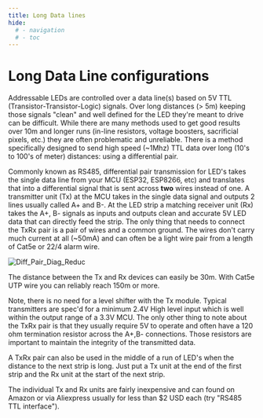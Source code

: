 ```yaml
---
title: Long Data lines
hide:
  # - navigation
  # - toc
---
```


# Long Data Line configurations

Addressable LEDs are controlled over a data line(s) based on 5V TTL (Transistor-Transistor-Logic) signals.  Over long distances (> 5m) keeping those signals "clean" and well defined for the LED they're meant to drive can be difficult.  While there are many methods used to get good results over 10m and longer runs (in-line resistors, voltage boosters, sacrificial pixels, etc.) they are often problematic and unreliable.
There is a method specifically designed to send high speed (~1Mhz) TTL data over long (10's to 100's of meter) distances: using a differential pair.

Commonly known as RS485, differential pair transmission for LED's takes the single data line from your MCU (ESP32, ESP8266, etc) and translates that into a differential signal that is sent across **two** wires instead of one.  A transmitter unit (Tx) at the MCU takes in the single data signal and outputs 2 lines usually called A+ and B-.  At the LED strip a matching receiver unit (Rx) takes the A+, B- signals as inputs and outputs clean and accurate 5V LED data that can directly feed the strip.  The only thing that needs to connect the TxRx pair is a pair of wires and a common ground.  The wires don't carry much current at all (~50mA) and can often be a light wire pair from a length of Cat5e or 22/4 alarm wire.

![Diff_Pair_Diag_Reduc](https://user-images.githubusercontent.com/13357571/187837079-bdbaabf4-71b9-4735-af9d-fa4675158298.jpg)

The distance between the Tx and Rx devices can easily be 30m.  With Cat5e UTP wire you can reliably reach 150m or more.

Note, there is no need for a level shifter with the Tx module.  Typical transmitters are spec'd for a minimum 2.4V High level input which is well within the output range of a 3.3V MCU.
The only other thing to note about the TxRx pair is that they usually require 5V to operate and often have a 120 ohm termination resistor across the A+,B- connections. Those resistors are important to maintain the integrity of the transmitted data.

A TxRx pair can also be used in the middle of a run of LED's when the distance to the next strip is long.  Just put a Tx unit at the end of the first strip and the Rx unit at the start of the next strip.

The individual Tx and Rx units are fairly inexpensive and can found on Amazon or via Aliexpress usually for less than $2 USD each (try "RS485 TTL interface").


